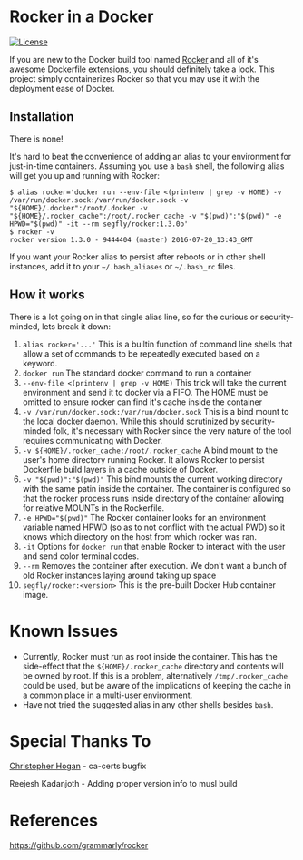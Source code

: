 # Rocker in a Docker
[![License](http://img.shields.io/badge/license-APACHE-blue.svg?style=flat)](http://choosealicense.com/licenses/apache-2.0/)

If you are new to the Docker build tool named [Rocker](https://github.com/grammarly/rocker) and all of it's awesome Dockerfile extensions, you should definitely take a look.
This project simply containerizes Rocker so that you may use it with the deployment ease of Docker.

## Installation
There is none!

It's hard to beat the convenience of adding an alias to your environment for just-in-time containers.
Assuming you use a `bash` shell, the following alias will get you up and running with Rocker:
```
$ alias rocker='docker run --env-file <(printenv | grep -v HOME) -v /var/run/docker.sock:/var/run/docker.sock -v "${HOME}/.docker":/root/.docker -v "${HOME}/.rocker_cache":/root/.rocker_cache -v "$(pwd)":"$(pwd)" -e HPWD="$(pwd)" -it --rm segfly/rocker:1.3.0b'
$ rocker -v
rocker version 1.3.0 - 9444404 (master) 2016-07-20_13:43_GMT
```

If you want your Rocker alias to persist after reboots or in other shell instances, add it to your `~/.bash_aliases` or `~/.bash_rc` files. 

## How it works
There is a lot going on in that single alias line, so for the curious or security-minded, lets break it down:

1. `alias rocker='...'`
   This is a builtin function of command line shells that allow a set of commands to be repeatedly executed based on a keyword.
1. `docker run`
   The standard docker command to run a container
1. `--env-file <(printenv | grep -v HOME)`
   This trick will take the current environment and send it to docker via a FIFO. The HOME must be omitted to ensure rocker can find it's cache inside the container
1. `-v /var/run/docker.sock:/var/run/docker.sock`
   This is a bind mount to the local docker daemon.
   While this should scrutinized by security-minded folk, it's necessary with Rocker since the very nature of the tool requires communicating with Docker.
1. `-v ${HOME}/.rocker_cache:/root/.rocker_cache`
   A bind mount to the user's home directory running Rocker.
   It allows Rocker to persist Dockerfile build layers in a cache outside of Docker.
1. `-v "$(pwd)":"$(pwd)"`
   This bind mounts the current working directory with the same patin inside the container.
   The container is configured so that the rocker process runs inside directory of the container allowing for relative MOUNTs in the Rockerfile.
1. `-e HPWD="$(pwd)"`
   The Rocker container looks for an environment variable named HPWD (so as to not conflict with the actual PWD) so it knows which directory on the host from which rocker was ran.
1. `-it` Options for `docker run` that enable Rocker to interact with the user and send color terminal codes.
1. `--rm` Removes the container after execution.
   We don't want a bunch of old Rocker instances laying around taking up space
1. `segfly/rocker:<version>` This is the pre-built Docker Hub container image.

# Known Issues
* Currently, Rocker must run as root inside the container.
  This has the side-effect that the `${HOME}/.rocker_cache` directory and contents will be owned by root.
  If this is a problem, alternatively `/tmp/.rocker_cache` could be used, but be aware of the implications of keeping the cache in a common place in a multi-user environment.
* Have not tried the suggested alias in any other shells besides `bash`.

# Special Thanks To
[Christopher Hogan](https://github.com/forktheweb) - ca-certs bugfix

Reejesh Kadanjoth - Adding proper version info to musl build

# References
https://github.com/grammarly/rocker
